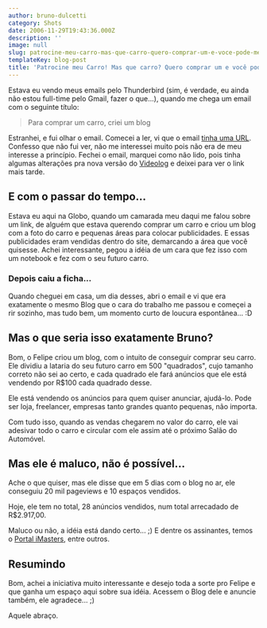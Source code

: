 ```yaml
---
author: bruno-dulcetti
category: Shots
date: 2006-11-29T19:43:36.000Z
description: ''
image: null
slug: patrocine-meu-carro-mas-que-carro-quero-comprar-um-e-voce-pode-me-ajudar
templateKey: blog-post
title: 'Patrocine meu Carro! Mas que carro? Quero comprar um e você pode me ajudar!'
---
```


Estava eu vendo meus emails pelo Thunderbird (sim, é verdade, eu ainda não estou full-time pelo Gmail, fazer o que...), quando me chega um email com o seguinte título:

<blockquote>Para comprar um carro, criei um blog</blockquote>

Estranhei, e fui olhar o email. Comecei a ler, vi que o email <a href="http://www.patrocinemeucarro.com">tinha uma URL</a>. Confesso que não fui ver, não me interessei muito pois não era de meu interesse a princípio. Fechei o email, marquei como não lido, pois tinha algumas alterações pra nova versão do <a href="http://www.videolog.tv">Videolog</a> e deixei para ver o link mais tarde.

## E com o passar do tempo...

Estava eu aqui na Globo, quando um camarada meu daqui me falou sobre um link, de alguém que estava querendo comprar um carro e criou um blog com a foto do carro e pequenas áreas para colocar publicidades. E essas publicidades eram vendidas dentro do site, demarcando a área que você quisesse. Achei interessante, pegou a idéia de um cara que fez isso com um notebook e fez com o seu futuro carro.

### Depois caiu a ficha...

Quando cheguei em casa, um dia desses, abri o email e vi que era exatamente o mesmo Blog que o cara do trabalho me passou e começei a rir sozinho, mas tudo bem, um momento curto de loucura espontânea... :D

## Mas o que seria isso exatamente Bruno?

Bom, o Felipe criou um blog, com o intuito de conseguir comprar seu carro. Ele dividiu a lataria do seu futuro carro em 500
"quadrados", cujo tamanho correto não sei ao certo, e cada quadrado ele fará anúncios que ele está vendendo por R\$100 cada quadrado desse.

Ele está vendendo os anúncios para quem quiser anunciar, ajudá-lo. Pode ser loja, freelancer, empresas tanto grandes quanto pequenas, não importa.

Com tudo isso, quando as vendas chegarem no valor do carro, ele vai adesivar todo o carro e circular com ele assim até o próximo Salão do Automóvel.

## Mas ele é maluco, não é possível...

Ache o que quiser, mas ele disse que em 5 dias com o blog no ar, ele conseguiu 20 mil pageviews e 10 espaços vendidos.

Hoje, ele tem no total, 28 anúncios vendidos, num total arrecadado de R\$2.917,00.

Maluco ou não, a idéia está dando certo... ;) E dentre os assinantes, temos o <a href="http://www.imasters.com.br">Portal iMasters</a>, entre outros.

## Resumindo

Bom, achei a iniciativa muito interessante e desejo toda a sorte pro Felipe e que ganha um espaço aqui sobre sua idéia. Acessem o Blog dele e anuncie também, ele agradece... ;)

Aquele abraço.
